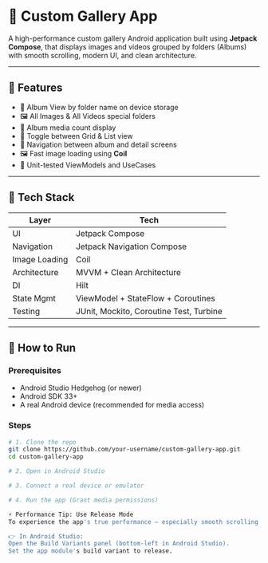 # 📸 Custom Gallery App

A high-performance custom gallery Android application built using **Jetpack Compose**, that displays images and videos grouped by folders (Albums) with smooth scrolling, modern UI, and clean architecture.

---

## 🚀 Features

- 📁 Album View by folder name on device storage
- 🖼 All Images & All Videos special folders
- 🔢 Album media count display
- 🔄 Toggle between Grid & List view
- 🧭 Navigation between album and detail screens
- 🖼 Fast image loading using **Coil**
- 🧪 Unit-tested ViewModels and UseCases

---

## 🧱 Tech Stack

| Layer       | Tech                                      |
|-------------|-------------------------------------------|
| UI          | Jetpack Compose                           |
| Navigation  | Jetpack Navigation Compose                |
| Image Loading | Coil                                    |
| Architecture| MVVM + Clean Architecture                 |
| DI          | Hilt                                      |
| State Mgmt  | ViewModel + StateFlow + Coroutines        |
| Testing     | JUnit, Mockito, Coroutine Test, Turbine   |

---

## 📲 How to Run

### Prerequisites
- Android Studio Hedgehog (or newer)
- Android SDK 33+
- A real Android device (recommended for media access)

### Steps
```bash
# 1. Clone the repo
git clone https://github.com/your-username/custom-gallery-app.git
cd custom-gallery-app

# 2. Open in Android Studio

# 3. Connect a real device or emulator

# 4. Run the app (Grant media permissions)

⚡ Performance Tip: Use Release Mode
To experience the app's true performance — especially smooth scrolling in LazyVerticalGrid — please run the app in Release mode. The Debug build may cause noticeable lag due to extra overhead from inspection tools.

👉 In Android Studio:
Open the Build Variants panel (bottom-left in Android Studio).
Set the app module's build variant to release.
